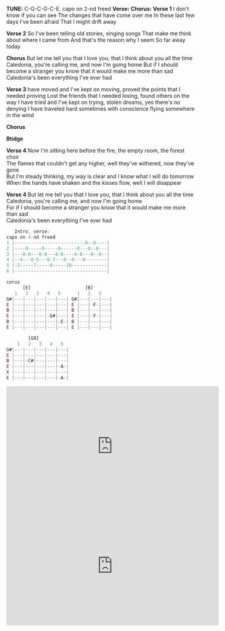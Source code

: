 
**TUNE:** C-G-C-G-C-E. capo on 2-nd freed
**Verse:** 
**Chorus:** 
**Verse 1** 
I don't know if you can see
The changes that have come over me
In these last few days I've been afraid
That I might drift away

**Verse 2** 
So I've been telling old stories, singing songs
That make me think about where I came from
And that's the reason why I seem
So far away today

**Chorus**
But let me tell you that I love you, that I think about you all the time  
Caledonia, you're calling me, and now I'm going home
But if I should become a stranger you know that it would make me more than sad  
Caledonia's been everything I've ever had  
  
**Verse 3**
have moved and I've kept on moving, proved the points that I needed proving
Lost the friends that I needed losing, found others on the way
I have tried and I've kept on trying, stolen dreams, yes there's no denying
I have traveled hard sometimes with conscience flying somewhere in the wind

**Chorus**

**Btidge**

**Verse 4**
Now I'm sitting here before the fire, the empty room, the forest choir  
The flames that couldn't get any higher, well they've withered, now they've gone  
But I'm steady thinking, my way is clear and I know what I will do tomorrow  
When the hands have shaken and the kisses flow, well I will disappear

**Verse 4** 
But let me tell you that I love you, that I think about you all the time  
Caledonia, you're calling me, and now I'm going home  
For if I should become a stranger you know that it would make me more than sad  
Caledonia's been everything I've ever had


```java    
   Intro, verse:    
capo on 4-nd freed
1 |--------------------------0--0----|
2 |----0-----0-----0------0---0--0---|
3 |---0-0---0-0---0-0----0-0---0--0--|
4 |--4---0-5---0-7---0--9---9--------|
5 |-5-----7-----9-----10-------------|
6 |----------------------------------|	
```

```js    
corus
	  [E]					 [B]				
   1   2   3   4   5	  1   2   3	  
G#|---|---|---|---|---| G#|---|---|---| 
E |---|---|---|---|---| E |---|-F-|---|
B |---|---|---|---|---| B |---|---|---| 
E |---|---|---|-G#|---| E |---|-F-|---| 
B |---|---|---|---|-E-| B |---|---|---| 
E |---|---|---|---|---| E |---|---|---| 

		[G9] 
  	1   2   3   4   5
G#|---|---|---|---|---| 
E |---|---|---|---|---| 
B |---|-C#|---|---|---| 
E |---|---|---|---|-A-|
X |---|---|---|---|---| 
E |---|---|---|---|-A-|
```

<iframe width="560" height="315" src="https://www.youtube.com/embed/0Ro1i2AVJ1Y?si=cRptdL-eev3WOVKY" title="YouTube video player" frameborder="0" allow="accelerometer; autoplay; clipboard-write; encrypted-media; gyroscope; picture-in-picture; web-share" referrerpolicy="strict-origin-when-cross-origin" allowfullscreen></iframe>

<iframe width="560" height="315" src="https://www.youtube.com/embed/-skrVk5TYWU?si=0d_Zu6MhIM2Ld1KB" title="YouTube video player" frameborder="0" allow="accelerometer; autoplay; clipboard-write; encrypted-media; gyroscope; picture-in-picture; web-share" referrerpolicy="strict-origin-when-cross-origin" allowfullscreen></iframe>
